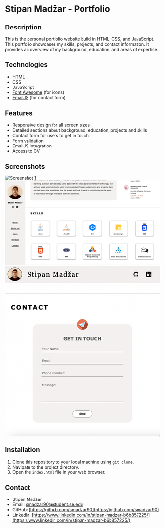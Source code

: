 # Stipan Madžar - Portfolio

## Description

This is the personal portfolio website build in HTML, CSS, and JavaScript. This portfolio showcases my skills, projects, and contact information. 
It provides an overview of my background, education, and areas of expertise..

## Technologies

- HTML
- CSS
- JavaScript
- [Font Awesome](https://fontawesome.com/) (for icons)
- [EmailJS](https://www.emailjs.com/) (for contact form)

## Features

- Responsive design for all screen sizes
- Detailed sections about background, education, projects and skills
- Contact form for users to get in touch
- Form validation
- EmailJS Integration
- Access to CV

## Screenshots

![Screenshot 1](screenshots/screenshot1.png)
![Screenshot 2](screenshots/screenshot2.png)
![Screenshot 2](screenshots/screenshot3.png)

## Installation

1. Clone this repository to your local machine using `git clone`.
2. Navigate to the project directory.
3. Open the `index.html` file in your web browser.

## Contact

- Stipan Madžar
- Email: smadzar90@student.se.edu
- GitHub: [https://github.com/smadzar90](https://github.com/smadzar90)
- LinkedIn: [https://www.linkedin.com/in/stipan-madzar-b6b857225/](https://www.linkedin.com/in/stipan-madzar-b6b857225/)
